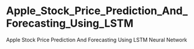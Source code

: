# Apple_Stock_Price_Prediction_And_Forecasting_Using_LSTM
Apple Stock Price Prediction And Forecasting Using LSTM Neural Network
